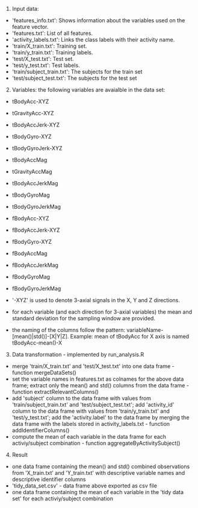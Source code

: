 1. Input data:
  - 'features_info.txt': Shows information about the variables used on the feature vector.
  - 'features.txt': List of all features.
  - 'activity_labels.txt': Links the class labels with their activity name.
  - 'train/X_train.txt': Training set.
  - 'train/y_train.txt': Training labels.
  - 'test/X_test.txt': Test set.
  - 'test/y_test.txt': Test labels.
  - 'train/subject_train.txt': The subjects for the train set
  - 'test/subject_test.txt': The subjects for the test set
  
2. Variables: the following variables are avaialble in the data set:

 - tBodyAcc-XYZ
 - tGravityAcc-XYZ
 - tBodyAccJerk-XYZ
 - tBodyGyro-XYZ
 - tBodyGyroJerk-XYZ
 - tBodyAccMag
 - tGravityAccMag
 - tBodyAccJerkMag
 - tBodyGyroMag
 - tBodyGyroJerkMag
 - fBodyAcc-XYZ
 - fBodyAccJerk-XYZ
 - fBodyGyro-XYZ
 - fBodyAccMag
 - fBodyAccJerkMag
 - fBodyGyroMag
 - fBodyGyroJerkMag

- '-XYZ' is used to denote 3-axial signals in the X, Y and Z directions.
- for each variable (and each direction for 3-axial variables) the mean and standard deviation for the sampling window are provided.
- the naming of the columns follow the pattern: variableName-[mean()|std()]-[X|Y|Z]. Example: mean of tBodyAcc for X axis is named tBodyAcc-mean()-X

3. Data transformation - implemented by run_analysis.R
  - merge 'train/X_train.txt' and 'test/X_test.txt' into one data frame - function mergeDataSets()
  - set the variable names in features.txt as colnames for the above data frame; extract only the mean() and std() columns
  from the data frame - function extractRelevantColumns()
  - add 'subject' column to the data frame with values from 'train/subject_train.txt' and 'test/subject_test.txt'; 
  add 'activity_id' column to the data frame with values from 'train/y_train.txt' and 'test/y_test.txt';
  add the 'activity.label' to the data frame by merging the data frame with the labels stored in activity_labels.txt -   function  addIdentifierColumns()
  - compute the mean of each variable in the data frame for each activiy/subject combination - function aggregateByActivitySubject()
  
4. Result
  - one data frame containing the mean() and std() combined observations from 'X_train.txt' and 'Y_train.txt' with descriptive variable names and descriptive identifier columns
  - 'tidy_data_set.csv' - data frame above exported as csv file
  - one data frame containing the mean of each variable in the 'tidy data set' for each activiy/subject combination
